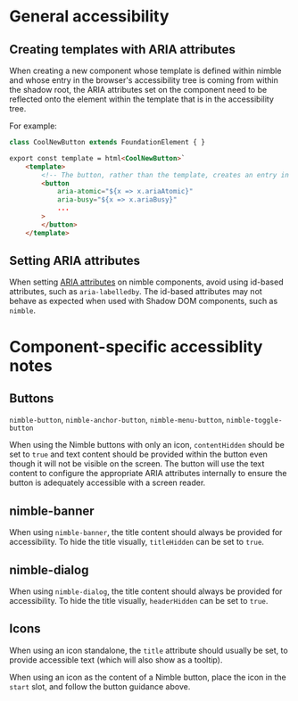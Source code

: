 # General accessibility

## Creating templates with ARIA attributes
When creating a new component whose template is defined within nimble and whose entry in the browser's accessibility tree is coming from within the shadow root, the ARIA attributes set on the component need to be reflected onto the element within the template that is in the accessibility tree.

For example:
```js
class CoolNewButton extends FoundationElement { }
```

```html
export const template = html<CoolNewButton>`
    <template>
        <!-- The button, rather than the template, creates an entry in the accessibility tree. Reflect ARIA attributes onto it. -->
        <button
            aria-atomic="${x => x.ariaAtomic}"
            aria-busy="${x => x.ariaBusy}"
            ...
        >
        </button>
    </template>
```

## Setting ARIA attributes
When setting [ARIA attributes](https://developer.mozilla.org/en-US/docs/Web/Accessibility/ARIA/Attributes) on nimble components, avoid using id-based attributes, such as `aria-labelledby`. The id-based attributes may not behave as expected when used with Shadow DOM components, such as `nimble`.

# Component-specific accessiblity notes

## Buttons
`nimble-button`, `nimble-anchor-button`, `nimble-menu-button`, `nimble-toggle-button`

When using the Nimble buttons with only an icon, `contentHidden` should be set to `true` and text content should be provided within the button even though it will not be visible on the screen. The button will use the text content to configure the appropriate ARIA attributes internally to ensure the button is adequately accessible with a screen reader.

## nimble-banner
When using `nimble-banner`, the title content should always be provided for accessibility. To hide the title visually, `titleHidden` can be set to `true`.

## nimble-dialog
When using `nimble-dialog`, the title content should always be provided for accessibility. To hide the title visually, `headerHidden` can be set to `true`.

## Icons
When using an icon standalone, the `title` attribute should usually be set, to provide accessible text (which will also show as a tooltip).

When using an icon as the content of a Nimble button, place the icon in the `start` slot, and follow the button guidance above.
